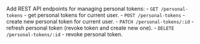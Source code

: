Add REST API endpoints for managing personal tokens:
\- `GET /personal-tokens` - get personal tokens for current user.
\- `POST /personal-tokens` - create new personal token for current user.
\- `PATCH /personal-tokens/:id` - refresh personal token (revoke token and create new one).
\- `DELETE /personal-tokens/:id` - revoke personal token.
